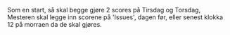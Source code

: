 Som en start, så skal begge gjøre 2 scores på Tirsdag og Torsdag, Mesteren skal legge inn scorene på 'Issues', dagen før, eller senest klokka 12 på morraen da de skal gjøres.

